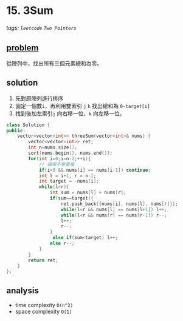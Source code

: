 # 15. 3Sum

###### tags: `leetcode` `Two Pointers`


## [problem](https://leetcode.com/problems/3sum/)

從陣列中，找出所有三個元素總和為零。

## solution

1. 先對原陣列進行排序
2. 固定一個數`i`，再利用雙索引 `j` `k` 找出總和為 `0-target[i]`
3. 找到後加左索引`j` 向右移一位，`k` 向左移一位。

```c++
class Solution {
public:
    vector<vector<int>> threeSum(vector<int>& nums) {
        vector<vector<int>> ret;
        int n=nums.size();
        sort(nums.begin(), nums.end());
        for(int i=0;i<n-2;++i){
            // 確保不會重複
            if(i>0 && nums[i] == nums[i-1]) continue;
            int l = i+1, r = n-1;
            int target = -nums[i];
            while(l<r){
                int sum = nums[l] + nums[r];
                if(sum==target){
                    ret.push_back({nums[i], nums[l], nums[r]});
                    while(l<r && nums[l] == nums[l+1]) l++;
                    while(l<r && nums[r] == nums[r-1]) r--;
                    l++;
                    r--;
                }
                 else if(sum<target) l++;
                else r--;
            }
        }
        return ret;
    }
};
```
## analysis
- time complexity `O(n^2)`
- space complexity `O(1)`
